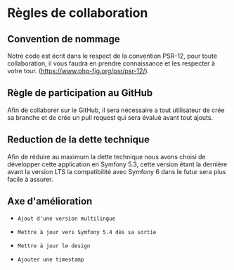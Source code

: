 # Règles de collaboration

##     Convention de nommage

Notre code est écrit dans le respect de la convention PSR-12, pour toute collaboration, il vous faudra en prendre connaissance et les respecter à votre tour. (https://www.php-fig.org/psr/psr-12/).

##     Règle de participation au GitHub

Afin de collaborer sur le GitHub, il sera nécessaire a tout utilisateur de crée sa branche et de crée un pull request qui sera évalué avant tout ajouts.

##     Reduction de la dette technique

Afin de réduire au maximum la dette technique nous avons choisi de développer cette application en Symfony 5.3, cette version étant la dernière avant la version LTS la compatibilité avec Symfony 6 dans le futur sera plus facile à assurer.

##     Axe d'amélioration

-     Ajout d'une version multilingue 

-     Mettre à jour vers Symfony 5.4 dès sa sortie

-     Mettre à jour le design

-     Ajouter une timestamp
